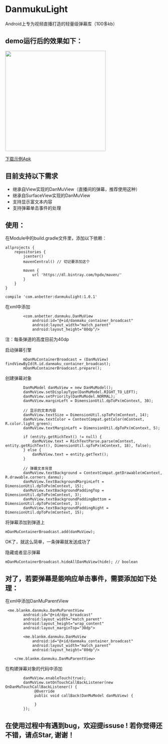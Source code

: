 # DanmukuLight
Android上专为视频直播打造的轻量级弹幕库（100多kb）

## demo运行后的效果如下：
<img src="https://github.com/hpdx/DanmukuLight/blob/master/result_image.jpg" width="320px" />

[下载示例Apk](https://github.com/hpdx/DanmukuLight/blob/master/danmuku.apk)


## 目前支持以下需求
* 继承自View实现的DanMuView（直播间的弹幕，推荐使用这种）
* 继承自SurfaceView实现的DanMuView
* 支持显示富文本内容
* 支持弹幕单击事件的处理

## 使用：

在Module中的build.gradle文件里，添加以下依赖：
```
allprojects {
    repositories {
        jcenter()
        mavenCentral() // 切记要添加这个

        maven {
            url 'https://dl.bintray.com/hpdx/maven/'
        }
    }
}

compile 'com.anbetter:danmukulight:1.0.1'
```

在xml中添加
```
        <com.anbetter.danmuku.DanMuView
            android:id="@+id/danmaku_container_broadcast"
            android:layout_width="match_parent"
            android:layout_height="80dp"/>
```
注：每条弹道的高度目前为40dp


启动弹幕引擎
```
        mDanMuContainerBroadcast = (DanMuView) findViewById(R.id.danmaku_container_broadcast);
        mDanMuContainerBroadcast.prepare();
```


创建弹幕对象
```
        DanMuModel danMuView = new DanMuModel();
        danMuView.setDisplayType(DanMuModel.RIGHT_TO_LEFT);
        danMuView.setPriority(DanMuModel.NORMAL);
        danMuView.marginLeft = DimensionUtil.dpToPx(mContext, 30);

        // 显示的文本内容
        danMuView.textSize = DimensionUtil.spToPx(mContext, 14);
        danMuView.textColor = ContextCompat.getColor(mContext, R.color.light_green);
        danMuView.textMarginLeft = DimensionUtil.dpToPx(mContext, 5);

        if (entity.getRichText() != null) {
            danMuView.text = RichTextParse.parse(mContext, entity.getRichText(), DimensionUtil.spToPx(mContext, 18), false);
        } else {
            danMuView.text = entity.getText();
        }

        // 弹幕文本背景
        danMuView.textBackground = ContextCompat.getDrawable(mContext, R.drawable.corners_danmu);
        danMuView.textBackgroundMarginLeft = DimensionUtil.dpToPx(mContext, 15);
        danMuView.textBackgroundPaddingTop = DimensionUtil.dpToPx(mContext, 3);
        danMuView.textBackgroundPaddingBottom = DimensionUtil.dpToPx(mContext, 3);
        danMuView.textBackgroundPaddingRight = DimensionUtil.dpToPx(mContext, 15);
```


将弹幕添加到弹道上
```
mDanMuContainerBroadcast.add(danMuView);
```
OK了，就这么简单，一条弹幕就发送成功了

隐藏或者显示弹幕
```
mDanMuContainerBroadcast.hideAllDanMuView(hide); // boolean
```

## 对了，若要弹幕是能响应单击事件，需要添加如下处理：

在xml中添加DanMuParentView
```
 <me.blankm.danmuku.DanMuParentView
        android:id="@+id/dpv_broadcast"
        android:layout_width="match_parent"
        android:layout_height="wrap_content"
        android:layout_marginTop="30dp">

        <me.blankm.danmuku.DanMuView
            android:id="@+id/danmaku_container_broadcast"
            android:layout_width="match_parent"
            android:layout_height="80dp"/>

    </me.blankm.danmuku.DanMuParentView>
```

在构建弹幕对象的代码中添加
```
        danMuView.enableTouch(true);
        danMuView.setOnTouchCallBackListener(new OnDanMuTouchCallBackListener() {
             @Override
             public void callBack(DanMuModel danMuView) {

             }
        });
```

## 在使用过程中有遇到bug，欢迎提issuse ! 若你觉得还不错，请点Star, 谢谢！

